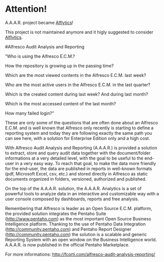 Attention!
===

A.A.A.R. project became [Alflytics](https://github.com/fcorti/Alflytics)!

This project is not maintained anymore and it higly suggested to consider [Alflytics](https://github.com/fcorti/Alflytics). 

#Alfresco Audit Analysis and Reporting

”Who is using the Alfresco E.C.M.?

How the repository is growing up in the passing time?

Which are the most viewed contents in the Alfresco E.C.M. last week?

Who are the most active users in the Alfresco E.C.M. in the last quarter?

Which is the created content during last week? And during last month?

Which is the most accessed content of the last month?

How many failed login?”

These are only some of the questions that are often done about an Alfresco E.C.M. and is well known that Alfresco only recently is starting to define a reporting system and today they are following exactly the same path you can see here, with a solution for Enterprise Edition only and a high cost.

With Alfresco Audit Analysis and Reporting (A.A.A.R.) is provided a solution to extract, store and query audit data together with the document/folder informations at a very detailed level, with the goal to be useful to the end-user in a very easy way. To reach that goal, to make the data more friendly for the end-user, the data are published in reports in well-known formats (pdf, Microsoft Excel, csv, etc.) and stored directly in Alfresco as static documents organized in folders, versioned, authorized and published.

On the top of the A.A.A.R. solution, the A.A.A.R. Analytics is a set of powerful tools to analyze data in an interactive and customizable way with a user console composed by dashboards, reports and free analysis.

Remembering that Alfresco is leader as an Open Source E.C.M. platform, the provided solution integrates the Pentaho Suite (http://www.pentaho.com) as the most important Open Source Business Intelligence platform. Thanking to the use of Pentaho Data Integration (http://community.pentaho.com) and Pentaho Report Designer (http://community.pentaho.com) the solution is a scalable and generic Reporting System with an open window on the Business Intelligence world. A.A.A.R. is now published in the official Pentaho Marketplace.

For more informations:
http://fcorti.com/alfresco-audit-analysis-reporting/

